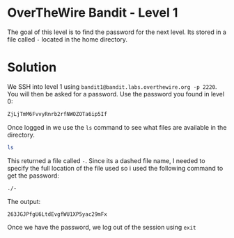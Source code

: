 # OverTheWire Bandit - Level 1
The goal of this level is to find the password for the next level. Its stored in a file called `-` located in the home directory.

# Solution

We SSH into level 1 using `bandit1@bandit.labs.overthewire.org -p 2220`. You will then be asked for a password. Use the password you found in level 0:
```bash
ZjLjTmM6FvvyRnrb2rfNWOZOTa6ip5If
```

Once logged in we use the `ls` command to see what files are available in the directory.
```bash
ls
```
This returned a file called `-`. Since its a dashed file name, I needed to specify the full location of the file used so i used the following command to get the password:
```bash
./-
```
The output:
```bash
263JGJPfgU6LtdEvgfWU1XP5yac29mFx
```
Once we have the password, we log out of the session using `exit`
